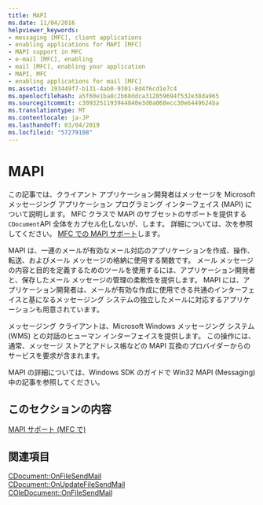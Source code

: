 ```yaml
---
title: MAPI
ms.date: 11/04/2016
helpviewer_keywords:
- messaging [MFC], client applications
- enabling applications for MAPI [MFC]
- MAPI support in MFC
- e-mail [MFC], enabling
- mail [MFC], enabling your application
- MAPI, MFC
- enabling applications for mail [MFC]
ms.assetid: 193449f7-b131-4ab0-9301-8d4f6cd1e7c4
ms.openlocfilehash: a5f60e1ba8c2b68ddca312859694f532e38da965
ms.sourcegitcommit: c3093251193944840e3d0a068ecc30e6449624ba
ms.translationtype: MT
ms.contentlocale: ja-JP
ms.lasthandoff: 03/04/2019
ms.locfileid: "57279108"
---
```

# <a name="mapi"></a>MAPI

この記事では、クライアント アプリケーション開発者はメッセージを Microsoft メッセージング アプリケーション プログラミング インターフェイス (MAPI) について説明します。 MFC クラスで MAPI のサブセットのサポートを提供する`CDocument`API 全体をカプセル化しないが、します。 詳細については、次を参照してください。 [MFC での MAPI サポート](../mfc/mapi-support-in-mfc.md)します。

MAPI は、一連のメールが有効なメール対応のアプリケーションを作成、操作、転送、およびメール メッセージの格納に使用する関数です。 メール メッセージの内容と目的を定義するためのツールを使用するには、アプリケーション開発者と、保存したメール メッセージの管理の柔軟性を提供します。 MAPI には、アプリケーション開発者は、メールが有効な作成に使用できる共通のインターフェイスと基になるメッセージング システムの独立したメールに対応するアプリケーションも用意されています。

メッセージング クライアントは、Microsoft Windows メッセージング システム (WMS) との対話のヒューマン インターフェイスを提供します。 この操作には、通常、メッセージ ストアとアドレス帳などの MAPI 互換のプロバイダーからのサービスを要求が含まれます。

MAPI の詳細については、Windows SDK のガイドで Win32 MAPI (Messaging) 中の記事を参照してください。

## <a name="in-this-section"></a>このセクションの内容

[MAPI サポート (MFC で)](../mfc/mapi-support-in-mfc.md)

## <a name="see-also"></a>関連項目

[CDocument::OnFileSendMail](../mfc/reference/cdocument-class.md#onfilesendmail)<br/>
[CDocument::OnUpdateFileSendMail](../mfc/reference/cdocument-class.md#onupdatefilesendmail)<br/>
[COleDocument::OnFileSendMail](../mfc/reference/coledocument-class.md#onfilesendmail)
